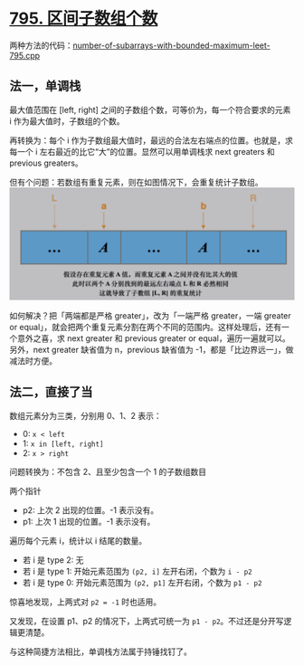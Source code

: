 # [795. 区间子数组个数](https://leetcode.cn/problems/number-of-subarrays-with-bounded-maximum/)

两种方法的代码：[number-of-subarrays-with-bounded-maximum-leet-795.cpp](code/number-of-subarrays-with-bounded-maximum-leet-795.cpp)

## 法一，单调栈

最大值范围在 [left, right] 之间的子数组个数，可等价为，每一个符合要求的元素 i 作为最大值时，子数组的个数。

再转换为：每个 i 作为子数组最大值时，最远的合法左右端点的位置。也就是，求每一个 i 左右最近的比它“大”的位置。显然可以用单调栈求 next greaters 和 previous greaters。

但有个问题：若数组有重复元素，则在如图情况下，会重复统计子数组。
![bad case: dup values](pics/leet-795-mono-stack-dup-vals.png)

如何解决？把「两端都是严格 greater」，改为「一端严格 greater，一端 greater or equal」，就会把两个重复元素分割在两个不同的范围内。这样处理后，还有一个意外之喜，求 next greater 和 previous greater or equal，遍历一遍就可以。另外，next greater 缺省值为 n，previous 缺省值为 -1，都是「比边界远一」，做减法时方便。

## 法二，直接了当

数组元素分为三类，分别用 0、1、2 表示：
- 0: `x < left`
- 1: `x in [left, right]`
- 2: `x > right`

问题转换为：不包含 2、且至少包含一个 1 的子数组数目

两个指针
- p2: 上次 2 出现的位置。-1 表示没有。
- p1: 上次 1 出现的位置。-1 表示没有。

遍历每个元素 i，统计以 i 结尾的数量。
- 若 i 是 type 2: 无
- 若 i 是 type 1: 开始元素范围为 `(p2, i]` 左开右闭，个数为 `i - p2`
- 若 i 是 type 0: 开始元素范围为 `(p2, p1]` 左开右闭，个数为 `p1 - p2`

惊喜地发现，上两式对 `p2 = -1` 时也适用。

又发现，在设置 p1、p2 的情况下，上两式可统一为 `p1 - p2`。不过还是分开写逻辑更清楚。

与这种简捷方法相比，单调栈方法属于持锤找钉了。
